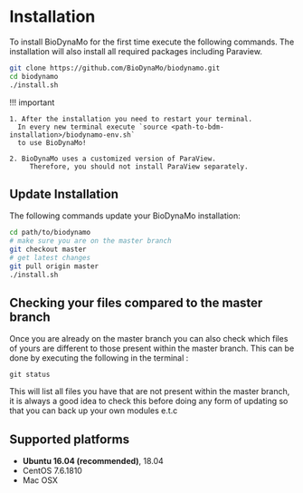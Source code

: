 # Installation

To install BioDynaMo for the first time execute the following commands.
The installation will also install all required packages including Paraview.

``` sh
git clone https://github.com/BioDynaMo/biodynamo.git
cd biodynamo
./install.sh
```

!!! important

    1. After the installation you need to restart your terminal.
      In every new terminal execute `source <path-to-bdm-installation>/biodynamo-env.sh`
      to use BioDynaMo!

    2. BioDynaMo uses a customized version of ParaView.
	     Therefore, you should not install ParaView separately.

## Update Installation

The following commands update your BioDynaMo installation:

``` sh
cd path/to/biodynamo
# make sure you are on the master branch
git checkout master
# get latest changes
git pull origin master
./install.sh
```
## Checking your files compared to the master branch

Once you are already on the master branch you can also check which files of yours are different to those present within the master branch. This can be done by executing the following in the terminal :

```
git status

```
This will list all files you have that are not present within the master branch, it is always a good idea to check this before doing any form of updating so that you can back up your own modules e.t.c

## Supported platforms

*  **Ubuntu 16.04 (recommended)**, 18.04
*  CentOS 7.6.1810
*  Mac OSX
